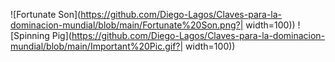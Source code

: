 ![Fortunate Son](https://github.com/Diego-Lagos/Claves-para-la-dominacion-mundial/blob/main/Fortunate%20Son.png?| width=100))
![Spinning Pig](https://github.com/Diego-Lagos/Claves-para-la-dominacion-mundial/blob/main/Important%20Pic.gif?| width=100))
